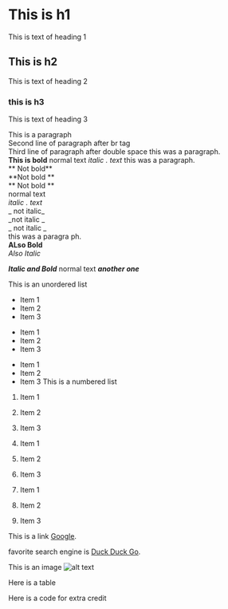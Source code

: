 # This is  h1
This is text of heading 1
## This is  h2
This is text of heading 2
### this is h3
This is text of heading 3

This is a paragraph<br>
Second line of paragraph after br tag  
Third line of paragraph after double space this was a paragraph.<br>
**This is bold** normal text _italic . text_ this was a paragraph.<br>
** Not bold** <br>
**Not bold ** <br>
** Not bold ** <br>
normal text<br> 
_italic . text_<br>
_ not italic_<br>
_not italic _<br>
_ not italic _<br>
this was a paragra ph.<br>
__ALso Bold__<br>
*Also Italic*<br>

***Italic and Bold*** normal text ___another one___<br>


This is an unordered list

* Item 1
* Item 2
* Item 3<br>

+ Item 1
+ Item 2
+ Item 3

- Item 1
- Item 2
- Item 3
This is a numbered list

1. Item 1
1. Item 2
1. Item 3

1. Item 1
2. Item 2
3. Item 3

5. Item 1
3. Item 2
0. Item 3

This is a link [Google]( https://www.maps.google.com).

favorite search engine is [Duck Duck Go](https://duckduckgo.com "The best search engine for privacy").

This is an image ![alt text]( https://images.unsplash.com/photo-1484807352052-23338990c6c6?ixlib=rb-4.0.3&ixid=M3wxMjA3fDB8MHxwaG90by1wYWdlfHx8fGVufDB8fHx8fA%3D%3D&auto=format&fit=crop&w=1170&q=80 "logo Title test 1")
 




Here is a table

Here is a code for extra credit